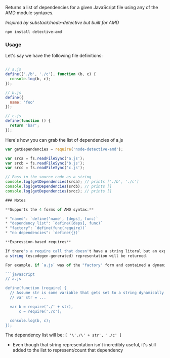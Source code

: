 Returns a list of dependencies for a given JavaScript file using
any of the AMD module syntaxes.

*Inspired by substack/node-detective but built for AMD*

`npm install detective-amd`

### Usage

Let's say we have the following file definitions:

```javascript

// a.js
define(['./b', './c'], function (b, c) {
  console.log(b, c);
});

// b.js
define({
  name: 'foo'
});

// c.js
define(function () {
  return 'bar';
});
```

Here's how you can grab the list of dependencies of a.js

```javascript
var getDependencies = require('node-detective-amd');

var srca = fs.readFileSync('a.js');
var srcb = fs.readFileSync('b.js');
var srcc = fs.readFileSync('c.js');

// Pass in the source code as a string
console.log(getDependencies(srca); // prints ['./b', './c']
console.log(getDependencies(srcb); // prints []
console.log(getDependencies(srcc); // prints []

### Notes

**Supports the 4 forms of AMD syntax:**

* "named": `define('name', [deps], func)`
* "dependency list": `define([deps], func)`
* "factory": `define(func(require))`
* "no dependencies": `define({})`

**Expression-based requires**

If there's a require call that doesn't have a string literal but an expression,
a string (escodegen-generated) representation will be returned.

For example, if `a.js` was of the "factory" form and contained a dynamic module name:

```javascript
// a.js

define(function (require) {
  // Assume str is some variable that gets set to a string dynamically
  // var str = ...

  var b = require('./' + str),
      c = require('./c');

  console.log(b, c);
});
```

The dependency list will be: `[ '\'./\' + str', './c' ]`

* Even though that string representation isn't incredibly useful, it's
still added to the list to represent/count that dependency